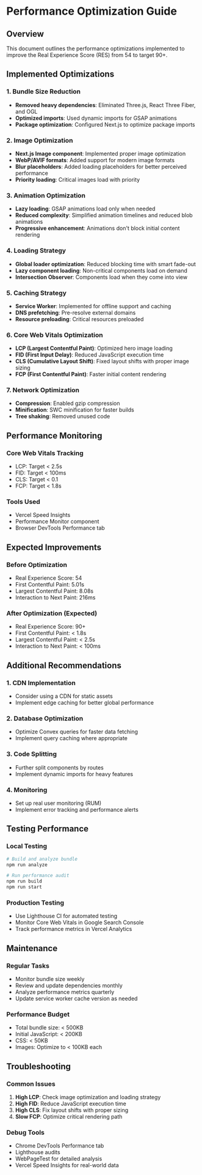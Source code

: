 # Performance Optimization Guide

## Overview
This document outlines the performance optimizations implemented to improve the Real Experience Score (RES) from 54 to target 90+.

## Implemented Optimizations

### 1. Bundle Size Reduction
- **Removed heavy dependencies**: Eliminated Three.js, React Three Fiber, and OGL
- **Optimized imports**: Used dynamic imports for GSAP animations
- **Package optimization**: Configured Next.js to optimize package imports

### 2. Image Optimization
- **Next.js Image component**: Implemented proper image optimization
- **WebP/AVIF formats**: Added support for modern image formats
- **Blur placeholders**: Added loading placeholders for better perceived performance
- **Priority loading**: Critical images load with priority

### 3. Animation Optimization
- **Lazy loading**: GSAP animations load only when needed
- **Reduced complexity**: Simplified animation timelines and reduced blob animations
- **Progressive enhancement**: Animations don't block initial content rendering

### 4. Loading Strategy
- **Global loader optimization**: Reduced blocking time with smart fade-out
- **Lazy component loading**: Non-critical components load on demand
- **Intersection Observer**: Components load when they come into view

### 5. Caching Strategy
- **Service Worker**: Implemented for offline support and caching
- **DNS prefetching**: Pre-resolve external domains
- **Resource preloading**: Critical resources preloaded

### 6. Core Web Vitals Optimization
- **LCP (Largest Contentful Paint)**: Optimized hero image loading
- **FID (First Input Delay)**: Reduced JavaScript execution time
- **CLS (Cumulative Layout Shift)**: Fixed layout shifts with proper image sizing
- **FCP (First Contentful Paint)**: Faster initial content rendering

### 7. Network Optimization
- **Compression**: Enabled gzip compression
- **Minification**: SWC minification for faster builds
- **Tree shaking**: Removed unused code

## Performance Monitoring

### Core Web Vitals Tracking
- LCP: Target < 2.5s
- FID: Target < 100ms
- CLS: Target < 0.1
- FCP: Target < 1.8s

### Tools Used
- Vercel Speed Insights
- Performance Monitor component
- Browser DevTools Performance tab

## Expected Improvements

### Before Optimization
- Real Experience Score: 54
- First Contentful Paint: 5.01s
- Largest Contentful Paint: 8.08s
- Interaction to Next Paint: 216ms

### After Optimization (Expected)
- Real Experience Score: 90+
- First Contentful Paint: < 1.8s
- Largest Contentful Paint: < 2.5s
- Interaction to Next Paint: < 100ms

## Additional Recommendations

### 1. CDN Implementation
- Consider using a CDN for static assets
- Implement edge caching for better global performance

### 2. Database Optimization
- Optimize Convex queries for faster data fetching
- Implement query caching where appropriate

### 3. Code Splitting
- Further split components by routes
- Implement dynamic imports for heavy features

### 4. Monitoring
- Set up real user monitoring (RUM)
- Implement error tracking and performance alerts

## Testing Performance

### Local Testing
```bash
# Build and analyze bundle
npm run analyze

# Run performance audit
npm run build
npm run start
```

### Production Testing
- Use Lighthouse CI for automated testing
- Monitor Core Web Vitals in Google Search Console
- Track performance metrics in Vercel Analytics

## Maintenance

### Regular Tasks
- Monitor bundle size weekly
- Review and update dependencies monthly
- Analyze performance metrics quarterly
- Update service worker cache version as needed

### Performance Budget
- Total bundle size: < 500KB
- Initial JavaScript: < 200KB
- CSS: < 50KB
- Images: Optimize to < 100KB each

## Troubleshooting

### Common Issues
1. **High LCP**: Check image optimization and loading strategy
2. **High FID**: Reduce JavaScript execution time
3. **High CLS**: Fix layout shifts with proper sizing
4. **Slow FCP**: Optimize critical rendering path

### Debug Tools
- Chrome DevTools Performance tab
- Lighthouse audits
- WebPageTest for detailed analysis
- Vercel Speed Insights for real-world data
